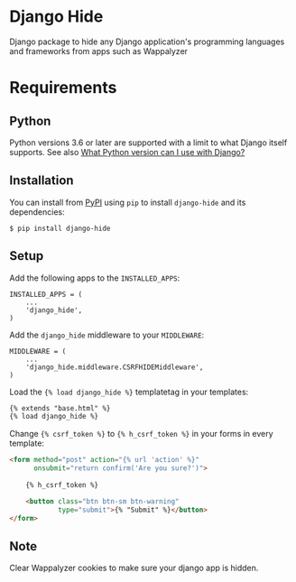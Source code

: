 # Django Hide
Django package to hide any Django application's programming languages and frameworks from apps such as Wappalyzer

# Requirements

## Python
Python versions 3.6 or later are supported with a limit to what Django itself supports.
See also [What Python version can I use with Django?](https://docs.djangoproject.com/en/stable/faq/install/#what-python-version-can-i-use-with-django)

## Installation
You can install from [PyPI](https://pypi.python.org/pypi/django-hide) using `pip` to install `django-hide` and its dependencies:

```shell
$ pip install django-hide
```

## Setup
Add the following apps to the `INSTALLED_APPS`:

```django
INSTALLED_APPS = (
    ...
    'django_hide',
)
```

Add the `django_hide` middleware to your `MIDDLEWARE`:

```django
MIDDLEWARE = (
    ...
    'django_hide.middleware.CSRFHIDEMiddleware',
)
```

Load the `{% load django_hide %}` templatetag in your templates:

```html
{% extends "base.html" %}
{% load django_hide %}
```

Change `{% csrf_token %}` to `{% h_csrf_token %}` in your forms in every template:

```html
<form method="post" action="{% url 'action' %}" 
      onsubmit="return confirm('Are you sure?')">
    
    {% h_csrf_token %}

    <button class="btn btn-sm btn-warning"
            type="submit">{% "Submit" %}</button>
</form>
```

## Note

Clear Wappalyzer cookies to make sure your django app is hidden.
